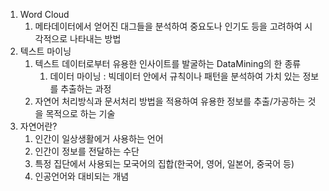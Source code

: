 1. Word Cloud
   1. 메타데이터에서 얻어진 대그들을 분석하여 중요도나 인기도 등을 고려하여 시각적으로 나타내는 방법
2. 텍스트 마이닝
   1. 텍스트 데이터로부터 유용한 인사이트를 발굴하는 DataMining의 한 종류
      1. 데이터 마이닝 : 빅데이터 안에서 규칙이나 패턴을 분석하여 가치 있는 정보를 추출하는 과정
   2. 자연어 처리방식과 문서처리 방법을 적용하여 유용한 정보를 추출/가공하는 것을 목적으로 하는 기술
3. 자연어란?
   1. 인간이 일상생활에거 사용하는 언어
   2. 인간이 정보를 전달하는 수단
   3. 특정 집단에서 사용되는 모국어의 집합(한국어, 영어, 일본어, 중국어 등)
   4. 인공언어와 대비되는 개념
